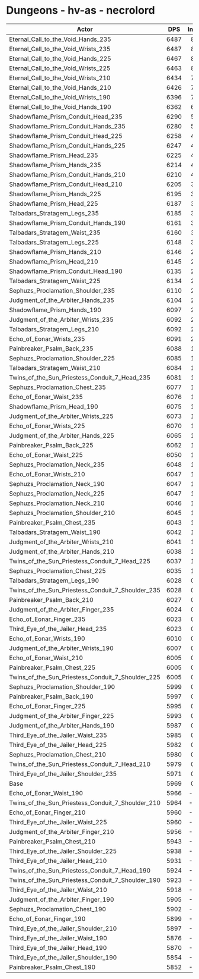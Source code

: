 # Dungeons - hv-as - necrolord
| Actor | DPS | Increase |
|---|:---:|:---:|
|Eternal_Call_to_the_Void_Hands_235|6487|8.68%|
|Eternal_Call_to_the_Void_Wrists_235|6487|8.68%|
|Eternal_Call_to_the_Void_Hands_225|6467|8.34%|
|Eternal_Call_to_the_Void_Wrists_225|6463|8.28%|
|Eternal_Call_to_the_Void_Wrists_210|6434|7.79%|
|Eternal_Call_to_the_Void_Hands_210|6426|7.66%|
|Eternal_Call_to_the_Void_Wrists_190|6396|7.15%|
|Eternal_Call_to_the_Void_Hands_190|6362|6.58%|
|Shadowflame_Prism_Conduit_Head_235|6290|5.38%|
|Shadowflame_Prism_Conduit_Hands_235|6280|5.21%|
|Shadowflame_Prism_Conduit_Head_225|6258|4.84%|
|Shadowflame_Prism_Conduit_Hands_225|6247|4.66%|
|Shadowflame_Prism_Head_235|6225|4.29%|
|Shadowflame_Prism_Hands_235|6214|4.10%|
|Shadowflame_Prism_Conduit_Hands_210|6210|4.04%|
|Shadowflame_Prism_Conduit_Head_210|6205|3.95%|
|Shadowflame_Prism_Hands_225|6195|3.79%|
|Shadowflame_Prism_Head_225|6187|3.65%|
|Talbadars_Stratagem_Legs_235|6185|3.62%|
|Shadowflame_Prism_Conduit_Hands_190|6161|3.22%|
|Talbadars_Stratagem_Waist_235|6160|3.20%|
|Talbadars_Stratagem_Legs_225|6148|3.00%|
|Shadowflame_Prism_Hands_210|6146|2.97%|
|Shadowflame_Prism_Head_210|6145|2.95%|
|Shadowflame_Prism_Conduit_Head_190|6135|2.78%|
|Talbadars_Stratagem_Waist_225|6134|2.76%|
|Sephuzs_Proclamation_Shoulder_235|6110|2.36%|
|Judgment_of_the_Arbiter_Hands_235|6104|2.26%|
|Shadowflame_Prism_Hands_190|6097|2.14%|
|Judgment_of_the_Arbiter_Wrists_235|6092|2.06%|
|Talbadars_Stratagem_Legs_210|6092|2.06%|
|Echo_of_Eonar_Wrists_235|6091|2.04%|
|Painbreaker_Psalm_Back_235|6088|1.99%|
|Sephuzs_Proclamation_Shoulder_225|6085|1.94%|
|Talbadars_Stratagem_Waist_210|6084|1.93%|
|Twins_of_the_Sun_Priestess_Conduit_7_Head_235|6081|1.88%|
|Sephuzs_Proclamation_Chest_235|6077|1.81%|
|Echo_of_Eonar_Waist_235|6076|1.79%|
|Shadowflame_Prism_Head_190|6075|1.78%|
|Judgment_of_the_Arbiter_Wrists_225|6073|1.74%|
|Echo_of_Eonar_Wrists_225|6070|1.69%|
|Judgment_of_the_Arbiter_Hands_225|6065|1.61%|
|Painbreaker_Psalm_Back_225|6062|1.56%|
|Echo_of_Eonar_Waist_225|6050|1.36%|
|Sephuzs_Proclamation_Neck_235|6048|1.32%|
|Echo_of_Eonar_Wrists_210|6047|1.31%|
|Sephuzs_Proclamation_Neck_190|6047|1.31%|
|Sephuzs_Proclamation_Neck_225|6047|1.31%|
|Sephuzs_Proclamation_Neck_210|6046|1.29%|
|Sephuzs_Proclamation_Shoulder_210|6045|1.27%|
|Painbreaker_Psalm_Chest_235|6043|1.24%|
|Talbadars_Stratagem_Waist_190|6042|1.22%|
|Judgment_of_the_Arbiter_Wrists_210|6041|1.21%|
|Judgment_of_the_Arbiter_Hands_210|6038|1.16%|
|Twins_of_the_Sun_Priestess_Conduit_7_Head_225|6037|1.14%|
|Sephuzs_Proclamation_Chest_225|6035|1.11%|
|Talbadars_Stratagem_Legs_190|6028|0.99%|
|Twins_of_the_Sun_Priestess_Conduit_7_Shoulder_235|6028|0.99%|
|Painbreaker_Psalm_Back_210|6027|0.97%|
|Judgment_of_the_Arbiter_Finger_235|6024|0.92%|
|Echo_of_Eonar_Finger_235|6023|0.90%|
|Third_Eye_of_the_Jailer_Head_235|6023|0.90%|
|Echo_of_Eonar_Wrists_190|6010|0.69%|
|Judgment_of_the_Arbiter_Wrists_190|6007|0.64%|
|Echo_of_Eonar_Waist_210|6005|0.60%|
|Painbreaker_Psalm_Chest_225|6005|0.60%|
|Twins_of_the_Sun_Priestess_Conduit_7_Shoulder_225|6005|0.60%|
|Sephuzs_Proclamation_Shoulder_190|5999|0.50%|
|Painbreaker_Psalm_Back_190|5997|0.47%|
|Echo_of_Eonar_Finger_225|5995|0.44%|
|Judgment_of_the_Arbiter_Finger_225|5993|0.40%|
|Judgment_of_the_Arbiter_Hands_190|5987|0.30%|
|Third_Eye_of_the_Jailer_Waist_235|5985|0.27%|
|Third_Eye_of_the_Jailer_Head_225|5982|0.22%|
|Sephuzs_Proclamation_Chest_210|5980|0.18%|
|Twins_of_the_Sun_Priestess_Conduit_7_Head_210|5979|0.17%|
|Third_Eye_of_the_Jailer_Shoulder_235|5971|0.03%|
|Base|5969|0.00%|
|Echo_of_Eonar_Waist_190|5966|-0.05%|
|Twins_of_the_Sun_Priestess_Conduit_7_Shoulder_210|5964|-0.08%|
|Echo_of_Eonar_Finger_210|5960|-0.15%|
|Third_Eye_of_the_Jailer_Waist_225|5960|-0.15%|
|Judgment_of_the_Arbiter_Finger_210|5956|-0.22%|
|Painbreaker_Psalm_Chest_210|5943|-0.44%|
|Third_Eye_of_the_Jailer_Shoulder_225|5938|-0.52%|
|Third_Eye_of_the_Jailer_Head_210|5931|-0.64%|
|Twins_of_the_Sun_Priestess_Conduit_7_Head_190|5924|-0.75%|
|Twins_of_the_Sun_Priestess_Conduit_7_Shoulder_190|5923|-0.77%|
|Third_Eye_of_the_Jailer_Waist_210|5918|-0.85%|
|Judgment_of_the_Arbiter_Finger_190|5905|-1.07%|
|Sephuzs_Proclamation_Chest_190|5902|-1.12%|
|Echo_of_Eonar_Finger_190|5899|-1.17%|
|Third_Eye_of_the_Jailer_Shoulder_210|5897|-1.21%|
|Third_Eye_of_the_Jailer_Waist_190|5876|-1.56%|
|Third_Eye_of_the_Jailer_Head_190|5870|-1.66%|
|Third_Eye_of_the_Jailer_Shoulder_190|5854|-1.93%|
|Painbreaker_Psalm_Chest_190|5852|-1.96%|
